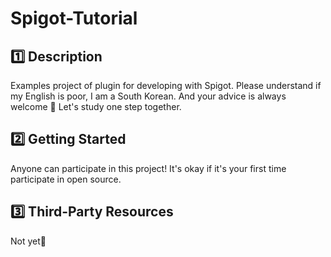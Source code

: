 # Spigot-Tutorial

## 1️⃣ Description
Examples project of plugin for developing with Spigot.
Please understand if my English is poor, I am a South Korean.
And your advice is always welcome 🤗
Let's study one step together.

## 2️⃣ Getting Started
Anyone can participate in this project!
It's okay if it's your first time participate in open source.

## 3️⃣ Third-Party Resources
Not yet🙂
